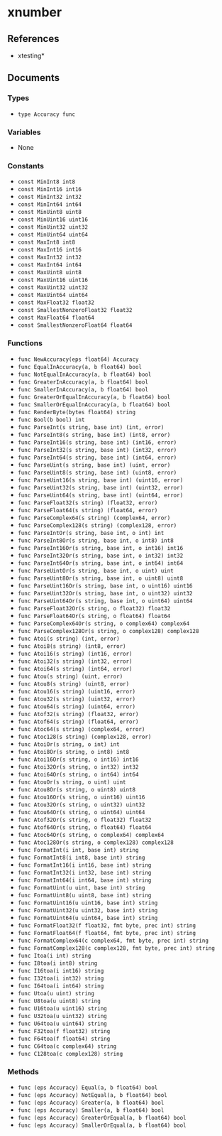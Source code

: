 # xnumber

## References

+ xtesting*

## Documents

### Types

+ `type Accuracy func`

### Variables

+ None

### Constants

+ `const MinInt8 int8`
+ `const MinInt16 int16`
+ `const MinInt32 int32`
+ `const MinInt64 int64`
+ `const MinUint8 uint8`
+ `const MinUint16 uint16`
+ `const MinUint32 uint32`
+ `const MinUint64 uint64`
+ `const MaxInt8 int8`
+ `const MaxInt16 int16`
+ `const MaxInt32 int32`
+ `const MaxInt64 int64`
+ `const MaxUint8 uint8`
+ `const MaxUint16 uint16`
+ `const MaxUint32 uint32`
+ `const MaxUint64 uint64`
+ `const MaxFloat32 float32`
+ `const SmallestNonzeroFloat32 float32`
+ `const MaxFloat64 float64`
+ `const SmallestNonzeroFloat64 float64`

### Functions

+ `func NewAccuracy(eps float64) Accuracy`
+ `func EqualInAccuracy(a, b float64) bool`
+ `func NotEqualInAccuracy(a, b float64) bool`
+ `func GreaterInAccuracy(a, b float64) bool`
+ `func SmallerInAccuracy(a, b float64) bool`
+ `func GreaterOrEqualInAccuracy(a, b float64) bool`
+ `func SmallerOrEqualInAccuracy(a, b float64) bool`
+ `func RenderByte(bytes float64) string`
+ `func Bool(b bool) int`
+ `func ParseInt(s string, base int) (int, error)`
+ `func ParseInt8(s string, base int) (int8, error)`
+ `func ParseInt16(s string, base int) (int16, error)`
+ `func ParseInt32(s string, base int) (int32, error)`
+ `func ParseInt64(s string, base int) (int64, error)`
+ `func ParseUint(s string, base int) (uint, error)`
+ `func ParseUint8(s string, base int) (uint8, error)`
+ `func ParseUint16(s string, base int) (uint16, error)`
+ `func ParseUint32(s string, base int) (uint32, error)`
+ `func ParseUint64(s string, base int) (uint64, error)`
+ `func ParseFloat32(s string) (float32, error)`
+ `func ParseFloat64(s string) (float64, error)`
+ `func ParseComplex64(s string) (complex64, error)`
+ `func ParseComplex128(s string) (complex128, error)`
+ `func ParseIntOr(s string, base int, o int) int`
+ `func ParseInt8Or(s string, base int, o int8) int8`
+ `func ParseInt16Or(s string, base int, o int16) int16`
+ `func ParseInt32Or(s string, base int, o int32) int32`
+ `func ParseInt64Or(s string, base int, o int64) int64`
+ `func ParseUintOr(s string, base int, o uint) uint`
+ `func ParseUint8Or(s string, base int, o uint8) uint8`
+ `func ParseUint16Or(s string, base int, o uint16) uint16`
+ `func ParseUint32Or(s string, base int, o uint32) uint32`
+ `func ParseUint64Or(s string, base int, o uint64) uint64`
+ `func ParseFloat32Or(s string, o float32) float32`
+ `func ParseFloat64Or(s string, o float64) float64`
+ `func ParseComplex64Or(s string, o complex64) complex64`
+ `func ParseComplex128Or(s string, o complex128) complex128`
+ `func Atoi(s string) (int, error)`
+ `func Atoi8(s string) (int8, error)`
+ `func Atoi16(s string) (int16, error)`
+ `func Atoi32(s string) (int32, error)`
+ `func Atoi64(s string) (int64, error)`
+ `func Atou(s string) (uint, error)`
+ `func Atou8(s string) (uint8, error)`
+ `func Atou16(s string) (uint16, error)`
+ `func Atou32(s string) (uint32, error)`
+ `func Atou64(s string) (uint64, error)`
+ `func Atof32(s string) (float32, error)`
+ `func Atof64(s string) (float64, error)`
+ `func Atoc64(s string) (complex64, error)`
+ `func Atoc128(s string) (complex128, error)`
+ `func AtoiOr(s string, o int) int`
+ `func Atoi8Or(s string, o int8) int8`
+ `func Atoi16Or(s string, o int16) int16`
+ `func Atoi32Or(s string, o int32) int32`
+ `func Atoi64Or(s string, o int64) int64`
+ `func AtouOr(s string, o uint) uint`
+ `func Atou8Or(s string, o uint8) uint8`
+ `func Atou16Or(s string, o uint16) uint16`
+ `func Atou32Or(s string, o uint32) uint32`
+ `func Atou64Or(s string, o uint64) uint64`
+ `func Atof32Or(s string, o float32) float32`
+ `func Atof64Or(s string, o float64) float64`
+ `func Atoc64Or(s string, o complex64) complex64`
+ `func Atoc128Or(s string, o complex128) complex128`
+ `func FormatInt(i int, base int) string`
+ `func FormatInt8(i int8, base int) string`
+ `func FormatInt16(i int16, base int) string`
+ `func FormatInt32(i int32, base int) string`
+ `func FormatInt64(i int64, base int) string`
+ `func FormatUint(u uint, base int) string`
+ `func FormatUint8(u uint8, base int) string`
+ `func FormatUint16(u uint16, base int) string`
+ `func FormatUint32(u uint32, base int) string`
+ `func FormatUint64(u uint64, base int) string`
+ `func FormatFloat32(f float32, fmt byte, prec int) string`
+ `func FormatFloat64(f float64, fmt byte, prec int) string`
+ `func FormatComplex64(c complex64, fmt byte, prec int) string`
+ `func FormatComplex128(c complex128, fmt byte, prec int) string`
+ `func Itoa(i int) string`
+ `func I8toa(i int8) string`
+ `func I16toa(i int16) string`
+ `func I32toa(i int32) string`
+ `func I64toa(i int64) string`
+ `func Utoa(u uint) string`
+ `func U8toa(u uint8) string`
+ `func U16toa(u uint16) string`
+ `func U32toa(u uint32) string`
+ `func U64toa(u uint64) string`
+ `func F32toa(f float32) string`
+ `func F64toa(f float64) string`
+ `func C64toa(c complex64) string`
+ `func C128toa(c complex128) string`

### Methods

+ `func (eps Accuracy) Equal(a, b float64) bool`
+ `func (eps Accuracy) NotEqual(a, b float64) bool`
+ `func (eps Accuracy) Greater(a, b float64) bool`
+ `func (eps Accuracy) Smaller(a, b float64) bool`
+ `func (eps Accuracy) GreaterOrEqual(a, b float64) bool`
+ `func (eps Accuracy) SmallerOrEqual(a, b float64) bool`
